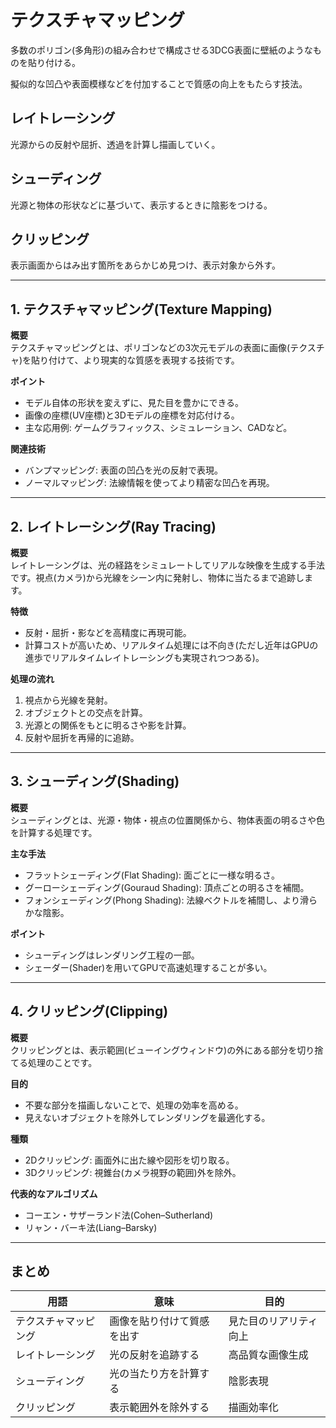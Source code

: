# テクスチャマッピング

多数のポリゴン(多角形)の組み合わせで構成させる3DCG表面に壁紙のようなものを貼り付ける。

擬似的な凹凸や表面模様などを付加することで質感の向上をもたらす技法。

## レイトレーシング

光源からの反射や屈折、透過を計算し描画していく。

## シューディング

光源と物体の形状などに基づいて、表示するときに陰影をつける。

## クリッピング

表示画面からはみ出す箇所をあらかじめ見つけ、表示対象から外す。

---

## 1. テクスチャマッピング(Texture Mapping)

**概要**  
テクスチャマッピングとは、ポリゴンなどの3次元モデルの表面に画像(テクスチャ)を貼り付けて、より現実的な質感を表現する技術です。

**ポイント**
- モデル自体の形状を変えずに、見た目を豊かにできる。
- 画像の座標(UV座標)と3Dモデルの座標を対応付ける。
- 主な応用例: ゲームグラフィックス、シミュレーション、CADなど。

**関連技術**
- バンプマッピング: 表面の凹凸を光の反射で表現。
- ノーマルマッピング: 法線情報を使ってより精密な凹凸を再現。

---

## 2. レイトレーシング(Ray Tracing)

**概要**  
レイトレーシングは、光の経路をシミュレートしてリアルな映像を生成する手法です。視点(カメラ)から光線をシーン内に発射し、物体に当たるまで追跡します。

**特徴**
- 反射・屈折・影などを高精度に再現可能。
- 計算コストが高いため、リアルタイム処理には不向き(ただし近年はGPUの進歩でリアルタイムレイトレーシングも実現されつつある)。

**処理の流れ**
1. 視点から光線を発射。
2. オブジェクトとの交点を計算。
3. 光源との関係をもとに明るさや影を計算。
4. 反射や屈折を再帰的に追跡。

---

## 3. シューディング(Shading)

**概要**  
シューディングとは、光源・物体・視点の位置関係から、物体表面の明るさや色を計算する処理です。

**主な手法**
- フラットシェーディング(Flat Shading): 面ごとに一様な明るさ。
- グーローシェーディング(Gouraud Shading): 頂点ごとの明るさを補間。
- フォンシェーディング(Phong Shading): 法線ベクトルを補間し、より滑らかな陰影。

**ポイント**
- シューディングはレンダリング工程の一部。
- シェーダー(Shader)を用いてGPUで高速処理することが多い。

---

## 4. クリッピング(Clipping)

**概要**  
クリッピングとは、表示範囲(ビューイングウィンドウ)の外にある部分を切り捨てる処理のことです。

**目的**
- 不要な部分を描画しないことで、処理の効率を高める。
- 見えないオブジェクトを除外してレンダリングを最適化する。

**種類**
- 2Dクリッピング: 画面外に出た線や図形を切り取る。
- 3Dクリッピング: 視錐台(カメラ視野の範囲)外を除外。

**代表的なアルゴリズム**
- コーエン・サザーランド法(Cohen–Sutherland)
- リャン・バーキ法(Liang–Barsky)

---

## まとめ

| 用語                 | 意味                       | 目的                   |
|----------------------|----------------------------|------------------------|
| テクスチャマッピング | 画像を貼り付けて質感を出す | 見た目のリアリティ向上 |
| レイトレーシング     | 光の反射を追跡する         | 高品質な画像生成       |
| シューディング       | 光の当たり方を計算する     | 陰影表現               |
| クリッピング         | 表示範囲外を除外する       | 描画効率化             |

